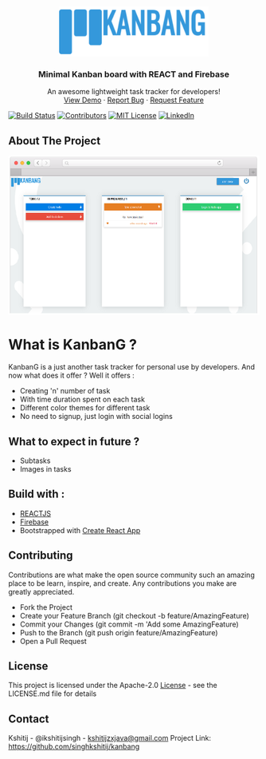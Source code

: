 <p align="center">
  <a href="https://github.com/singhkshitij/kanbang/">
    <img src="https://github.com/singhkshitij/kanbang/blob/master/public/images/logo.png" alt="Logo" width="300" height="100">
  </a>

  <h3 align="center">Minimal Kanban board with REACT and Firebase</h3>

  <p align="center">
    An awesome lightweight task tracker for developers!
    <br />
    <a href="https://kanbang.ml/">View Demo</a>
    ·
    <a href="https://github.com/singhkshitij/kanbang/issues">Report Bug</a>
    ·
    <a href="https://github.com/singhkshitij/kanbang/issues">Request Feature</a>
  </p>

<!-- PROJECT SHIELDS -->
[![Build Status][build-shield]]()
[![Contributors][contributors-shield]]()
[![MIT License][license-shield]][license-url]
[![LinkedIn][linkedin-shield]][linkedin-url]

</p>

<!-- ABOUT THE PROJECT -->
## About The Project

[![Kanbang Screen Shot][product-screenshot]](https://kanbang.ml)


# What is KanbanG ?

KanbanG is a just another task tracker for personal use by developers. And now what does it offer ? Well it offers : 
  - Creating 'n' number of task
  - With time duration spent on each task
  - Different color themes for different task
  - No need to signup, just login with social logins
## What to expect in future ?
  - Subtasks
  - Images in tasks


## Build with :
 - [REACTJS](https://reactjs.org/)
 - [Firebase](https://firebase.google.com/)
 - Bootstrapped with [Create React App](https://www.npmjs.com/create-react-app)
 
## Contributing

Contributions are what make the open source community such an amazing place to be learn, inspire, and create. Any contributions you make are greatly appreciated.

   - Fork the Project
   - Create your Feature Branch (git checkout -b feature/AmazingFeature)
   - Commit your Changes (git commit -m 'Add some AmazingFeature)
   - Push to the Branch (git push origin feature/AmazingFeature)
   - Open a Pull Request

 
 
## License

This project is licensed under the Apache-2.0 [License](https://github.com/singhkshitij/kanbang/blob/master/LICENSE) - see the LICENSE.md file for details

## Contact

Kshitij - @ikshitijsingh - kshitijzxjava@gmail.com
Project Link: https://github.com/singhkshitij/kanbang

<!-- MARKDOWN LINKS & IMAGES -->
[build-shield]: https://img.shields.io/badge/build-passing-brightgreen.svg?style=flat-square
[contributors-shield]: https://img.shields.io/badge/contributors-1-orange.svg?style=flat-square
[license-shield]: https://img.shields.io/badge/license-MIT-blue.svg?style=flat-square
[license-url]: https://github.com/singhkshitij/kanbang/blob/master/LICENSE
[linkedin-shield]: https://img.shields.io/badge/-LinkedIn-black.svg?style=flat-square&logo=linkedin&colorB=555
[linkedin-url]: https://www.linkedin.com/in/ikshitijsingh/
[product-screenshot]: https://github.com/singhkshitij/kanbang/blob/master/public/images/frame.PNG
